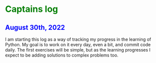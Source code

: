 # <span style="color:green">Captains log</span>

## <span style="color:blue">August 30th, 2022</span>
I am starting  this log as a way of tracking my progress in the learning of Python.
My goal is to work on it every day, even a bit, and commit code daily.
The first exercises will be simple, but as the learning progresses I expect to be adding solutions to complex problems too.
